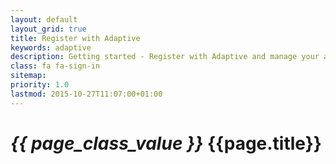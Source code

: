 ```yaml
---
layout: default
layout_grid: true
title: Register with Adaptive
keywords: adaptive
description: Getting started - Register with Adaptive and manage your account. 
class: fa fa-sign-in
sitemap:
priority: 1.0
lastmod: 2015-10-27T11:07:00+01:00
---
```


<h1><i class="{{ page.class }}" style="width: 55px;">{{ page_class_value }}</i> {{page.title}}</h1>
